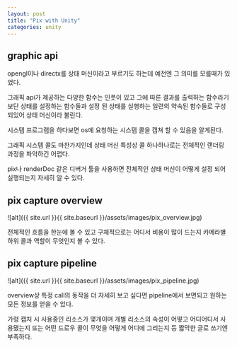 ```yaml
---
layout: post
title: "Pix with Unity"
categories: unity
---
```


## graphic api 

opengl이나 directx를 상태 머신이라고 부르기도 하는데 예전엔 그 의미를 모를때가 있었다.

그래픽 api가 제공하는 다양한 함수는 인풋이 있고 그에 따른 결과를 출력하는 함수라기 보단 상태를 설정하는 함수들과 설정 된 상태를 실행하는 일련의 약속된 함수들로 구성 되있어 상태 머신이라 불린다.  
  
  
시스템 프로그램을 하다보면 os에 요청하는 시스템 콜을 캡쳐 할 수 있음을 알게된다.

그래픽 시스템 콜도 마찬가지인데 상태 머신 특성상 콜 하나하나로는 전체적인 랜더링 과정을 파악하긴 어렵다.
  
pix나 renderDoc 같은 디버거 툴을 사용하면 전체적인 상태 머신이 어떻게 설정 되어 실행되는지 자세히 알 수 있다.
  
  
## pix capture overview

![alt]({{ site.url }}{{ site.baseurl }}/assets/images/pix_overview.jpg)


전체적인 흐름을 한눈에 볼 수 있고 구체적으로는 어디서 비용이 많이 드는지 카메라별 하위 콜과 역할이 무엇인지 볼 수 있다.



## pix capture pipeline

![alt]({{ site.url }}{{ site.baseurl }}/assets/images/pix_pipeline.jpg)

overview상 특정 call의 동작을 더 자세히 보고 싶다면 pipeline에서 보면되고 원하는 모든 정보를 얻을 수 있다.

가령 캡처 시 사용중인 리소스가 몇개이며 개별 리소스의 속성이 어떻고 어디어디서 사용됐는지 또는 어떤 드로우 콜이 무엇을 어떻게 어디에 그리는지 등 짧막한 글로 쓰기엔 부족하다.


































